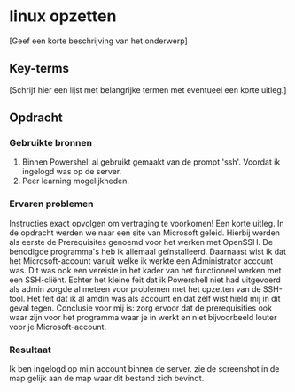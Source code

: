 # linux opzetten
[Geef een korte beschrijving van het onderwerp]

## Key-terms
[Schrijf hier een lijst met belangrijke termen met eventueel een korte uitleg.]

## Opdracht
### Gebruikte bronnen
1. Binnen Powershell al gebruikt gemaakt van de prompt 'ssh'. Voordat ik ingelogd was op de server. 
2. Peer learning mogelijkheden. 

### Ervaren problemen
Instructies exact opvolgen om vertraging te voorkomen! Een korte uitleg. In de opdracht werden we naar een site van Microsoft geleid. Hierbij werden als eerste de Prerequisites genoemd voor het werken met OpenSSH. De benodigde programma's heb ik allemaal geïnstalleerd. Daarnaast wist ik dat het Microsoft-account vanuit welke ik werkte een Administrator account was. Dit was ook een vereiste in het kader van het functioneel werken met een SSH-cliënt. Echter het kleine feit dat ik Powershell niet had uitgevoerd als admin zorgde al meteen voor problemen met het opzetten van de SSH-tool. Het feit dat ik al amdin was als account en dat zélf wist hield mij in dit geval tegen. Conclusie voor mij is: zorg ervoor dat de prerequisities ook waar zijn voor het programma waar je in werkt en niet bijvoorbeeld louter voor je Microsoft-account. 
### Resultaat
Ik ben ingelogd op mijn account binnen de server. zie de screenshot in de map gelijk aan de map waar dit bestand zich bevindt. 
